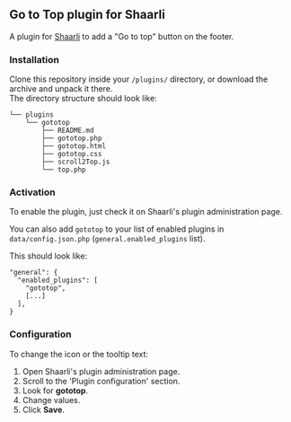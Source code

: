 ## Go to Top plugin for Shaarli

A plugin for [Shaarli](https://github.com/shaarli/shaarli) to add a "Go to top" button on the footer.

### Installation

Clone this repository inside your `/plugins/` directory, or download the archive and unpack it there.  
The directory structure should look like:

```
└── plugins
    └── gototop
        ├── README.md
        ├── gototop.php
        ├── gototop.html
        ├── gototop.css
        ├── scroll2Top.js
        └── top.php
```

### Activation

To enable the plugin, just check it on Shaarli's plugin administration page.

You can also add `gototop` to your list of enabled plugins in `data/config.json.php`
(`general.enabled_plugins` list).

This should look like:

```
"general": {
  "enabled_plugins": [
    "gototop",
    [...]
  ],
}
```

### Configuration

To change the icon or the tooltip text:

1. Open Shaarli's plugin administration page.
2. Scroll to the 'Plugin configuration' section.
3. Look for **gototop**.
4. Change values.
5. Click **Save**.
